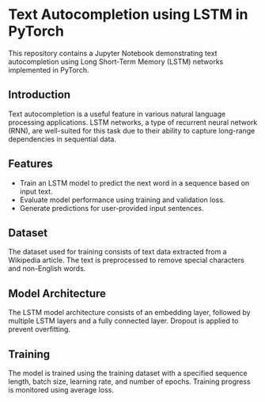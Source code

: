 # Text Autocompletion using LSTM in PyTorch
This repository contains a Jupyter Notebook demonstrating text autocompletion using Long Short-Term Memory (LSTM) networks implemented in PyTorch.

## Introduction
Text autocompletion is a useful feature in various natural language processing applications. LSTM networks, a type of recurrent neural network (RNN), are well-suited for this task due to their ability to capture long-range dependencies in sequential data.

## Features
- Train an LSTM model to predict the next word in a sequence based on input text.
- Evaluate model performance using training and validation loss.
- Generate predictions for user-provided input sentences.

## Dataset
The dataset used for training consists of text data extracted from a Wikipedia article. The text is preprocessed to remove special characters and non-English words.

## Model Architecture
The LSTM model architecture consists of an embedding layer, followed by multiple LSTM layers and a fully connected layer. Dropout is applied to prevent overfitting.

## Training
The model is trained using the training dataset with a specified sequence length, batch size, learning rate, and number of epochs. Training progress is monitored using average loss.
